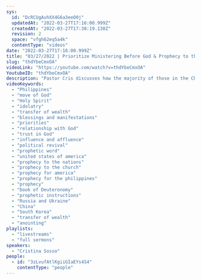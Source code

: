 ```yaml
---
sys:
  id: "DcRCUgAuhXX4G6a3eeO0j"
  updatedAt: "2022-03-27T17:16:00.999Z"
  createdAt: "2022-03-27T17:38:19.138Z"
  revision: 2
  space: "vfgh62eq5a4k"
  contentType: "videos"
date: "2022-03-27T17:16:00.999Z"
title: "03/27/2022 | Prioritize Ministering Before God & Prophecy to the Nations (Pastor Cristina Sosso)"
slug: "thdYbeCmxOA"
videoLink: "https://youtube.com/watch?v=thdYbeCmxOA"
YoutubeID: "thdYbeCmxOA"
description: "Pastor Cris discusses how the majority of those in the Church rely on their own anointing instead of submitting to God and obeying Him. It's time to remove ourselves from the front and center. Our biggest priority is not establishing your position in the Kingdom of God, it is ministering before God and loving on Him. Make God your priority the blessings and the influence will come. During this sermon Pastor Cris also released numerous prophetic words to the nations including the United States, Philippines, South Korea, Russia, and China. This sermon was delivered by Pastor Cristina Sosso at Freedom Fellowship Church on March 27, 2022."
videoKeywords:
  - "Philippines"
  - "move of God"
  - "Holy Spirit"
  - "idolatry"
  - "transfer of wealth"
  - "blessings and manifestations"
  - "priorities"
  - "relationship with God"
  - "trust in God"
  - "influence and affluence"
  - "political revival"
  - "prophetic word"
  - "united states of america"
  - "prophecy to the nations"
  - "prophecy to the church"
  - "prophecy for america"
  - "prophecy for the philippines"
  - "prophecy"
  - "book of Deuteronomy"
  - "prophetic instructions"
  - "Russia and Ukraine"
  - "China"
  - "South Korea"
  - "transfer of wealth"
  - "anointing"
playlists:
  - "livestreams"
  - "full sermons"
speakers:
  - "Cristina Sosso"
people:
  - id: "3zLvufAtlKgiiGIaEYs4S4"
    contentType: "people"
---
```

